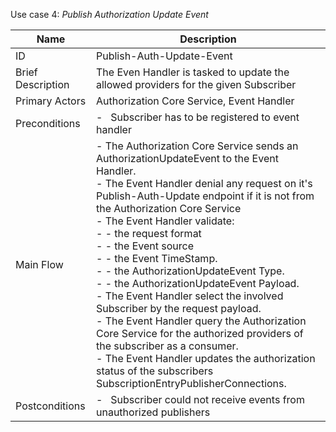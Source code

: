 Use case 4: *Publish Authorization Update Event*

| Name | Description |
| ---- | --------- |
| ID | Publish-Auth-Update-Event |
| Brief Description | The Even Handler is tasked to update the allowed providers for the given Subscriber |
| Primary Actors | Authorization Core Service, Event Handler |
| Preconditions | -   Subscriber has to be registered to event handler  |
| Main Flow | - The Authorization Core Service sends an AuthorizationUpdateEvent to the Event Handler. <br/>- The Event Handler denial any request on it's Publish-Auth-Update endpoint if it is not from the Authorization Core Service<br/>- The Event Handler validate: <br/>- - the request format <br/>- - the Event source <br/>- - the Event TimeStamp. <br/>- - the AuthorizationUpdateEvent Type. <br/>- - the AuthorizationUpdateEvent Payload. <br/>- The Event Handler select the involved Subscriber by the request payload.<br/>- The Event Handler query the Authorization Core Service for the authorized providers of the subscriber as a consumer.<br/>- The Event Handler updates the authorization status of the subscribers SubscriptionEntryPublisherConnections. |
| Postconditions | -   Subscriber could not receive events from unauthorized publishers  |
